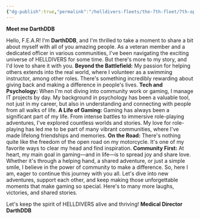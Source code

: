 ```yaml
---
{"dg-publish":true,"permalink":"/helldivers-fleets/the-7th-fleet/7th-operator-files/darth/","noteIcon":"","created":"2024-03-21T00:02:42.047+01:00","updated":"2024-03-24T01:04:31.523+01:00"}
---
```


**Meet me DarthDDB** 

Hello, F.E.A.R! I'm **DarthDDB**, and I'm thrilled to take a moment to share a bit about myself with all of you amazing people. 
As a veteran member and a dedicated officer in various communities, I've been navigating the exciting universe of HELLDIVERS for some time. 
But there's more to my story, and I'd love to share it with you. 
**Beyond the Battlefield:** My passion for helping others extends into the real world, where I volunteer as a swimming instructor, among other roles. 
There's something incredibly rewarding about giving back and making a difference in people's lives. 
**Tech and Psychology:** When I'm not diving into community work or gaming, I manage IT projects by day. My background in psychology has been a valuable tool, not just in my career, but also in understanding and connecting with people from all walks of life. 
**A Life of Gaming:** Gaming has always been a significant part of my life. From intense battles to immersive role-playing adventures, I've explored countless worlds and stories. My love for role-playing has led me to be part of many vibrant communities, where I've made lifelong friendships and memories. 
**On the Road:** There's nothing quite like the freedom of the open road on my motorcycle. It's one of my favorite ways to clear my head and find inspiration. 
**Community First:** At heart, my main goal in gaming—and in life—is to spread joy and share love. Whether it's through a helping hand, a shared adventure, or just a simple smile, I believe in the power of community to make a difference. So, here I am, eager to continue this journey with you all. Let's dive into new adventures, support each other, and keep making those unforgettable moments that make gaming so special. Here's to many more laughs, victories, and shared stories. 

Let's keep the spirit of HELLDIVERS alive and thriving! **Medical Director DarthDDB**